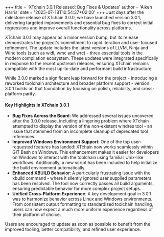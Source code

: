 +++
title = 'XTchain 3.0.1 Released: Bug Fixes & Updates'
author = 'Aiken Harris'
date = '2025-07-18T10:54:37+02:00'
+++
Just days after the milestone release of XTchain 3.0.0, we have launched version 3.0.1, delivering targeted improvements
and essential bug fixes to correct initial regressions and improve overall functionality across platforms.

XTchain 3.0.1 may appear as a minor version bump, but its release demonstrates the project's commitment to rapid iteration
and user-focused refinement. The update includes the latest versions of LLVM, Ninja and Wine tools (such as widl, wmc and
wrc) - three essential tools in the modern compilation ecosystem. These updates were integrated specifically in response
to the recent upstream releases, ensuring XTchain remains compatible with the most up-to-date and performant build
infrastructure.

While 3.0.0 marked a significant leap forward for the project - introducing a reworked toolchain architecture and broader
platform support - version 3.0.1 builds on that foundation by focusing on polish, reliability, and cross-platform parity.

#### Key Highlights in XTchain 3.0.1
 * **Bug Fixes Across the Board**: We addressed several issues uncovered after the 3.0.0 release, including a lingering
   problem where XTchain attempted to display the version of the non-existent windres tool - an issue that stemmed from an
   incomplete cleanup of deprecated tool references.
 * **Improved Windows Environment Support**: One of the top user-requested features has landed: XTchain now works seamlessly
   within GIT Bash on Windows. This enhancement makes it easier for developers on Windows to interact with the toolchain
   using familiar Unix-like workflows. Additionally, a new script has been included to help initialize the build environment
   automatically.
 * **Enhanced XBUILD Behavior**: A particularly frustrating issue with the xbuild command - where it silently ignored
   user supplied parameters has been resolved. The tool now correctly passes all build arguments, ensuring predictable
   behavior for more complex project setups.
 * **Unified Cross-Platform Experience**: A key development goal in 3.0.1 was to harmonize behavior across Linux and Windows
   environments. From consistent output formatting to standardized toolchain handling, users can now expect a much more
   uniform experience regardless of their platform of choice.

Users are encouraged to update as soon as possible to benefit from the improved tooling, better compatibility, and refined
user experience.
